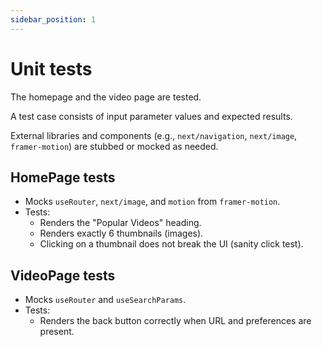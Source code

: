 ```yaml
---
sidebar_position: 1
---
```

# Unit tests

The homepage and the video page are tested.

A test case consists of input parameter values and expected results.

External libraries and components (e.g., `next/navigation`, `next/image`, `framer-motion`) are stubbed or mocked as needed.

## HomePage tests
- Mocks `useRouter`, `next/image`, and `motion` from `framer-motion`.
- Tests:
  - Renders the "Popular Videos" heading.
  - Renders exactly 6 thumbnails (images).
  - Clicking on a thumbnail does not break the UI (sanity click test).

## VideoPage tests
- Mocks `useRouter` and `useSearchParams`.
- Tests:
  - Renders the back button correctly when URL and preferences are present.
